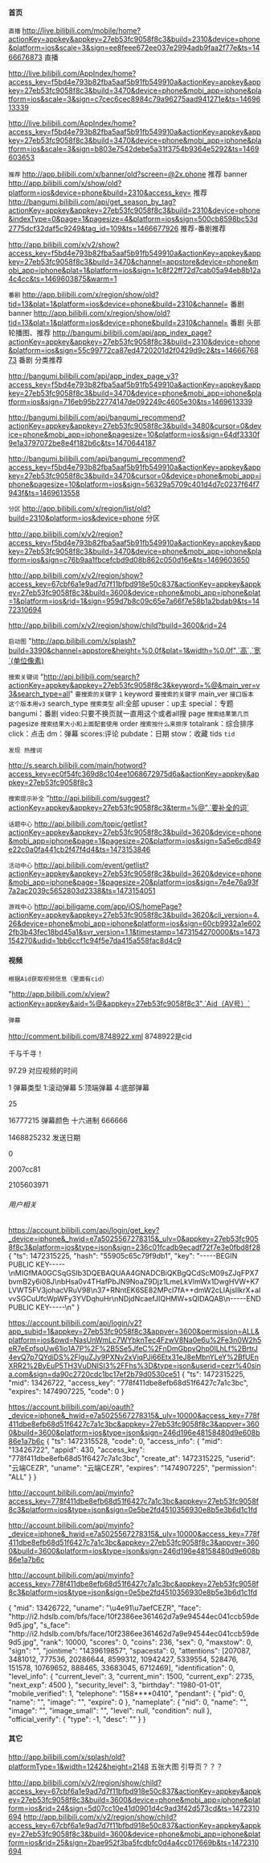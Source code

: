 



#### 首页

`直播`
http://live.bilibili.com/mobile/home?actionKey=appkey&appkey=27eb53fc9058f8c3&build=2310&device=phone&platform=ios&scale=3&sign=ee8feee672ee037e2994adb9faa2f77e&ts=1466676873  直播

http://live.bilibili.com/AppIndex/home?access_key=f5bd4e793b82fba5aaf5b91fb549910a&actionKey=appkey&appkey=27eb53fc9058f8c3&build=3470&device=phone&mobi_app=iphone&platform=ios&scale=3&sign=c7cec6cec8984c79a96275aad941271e&ts=1469613339



http://live.bilibili.com/AppIndex/home?access_key=f5bd4e793b82fba5aaf5b91fb549910a&actionKey=appkey&appkey=27eb53fc9058f8c3&build=3470&device=phone&mobi_app=iphone&platform=ios&scale=3&sign=b803e7542debe5a31f3754b9364e5292&ts=1469603653



`推荐`
http://app.bilibili.com/x/banner/old?screen=@2x.phone   推荐 banner
http://app.bilibili.com/x/show/old?platform=ios&device=phone&build=2310&access_key=  推荐 
http://bangumi.bilibili.com/api/get_season_by_tag?actionKey=appkey&appkey=27eb53fc9058f8c3&build=2310&device=phone&indexType=0&page=1&pagesize=4&platform=ios&sign=500cb8598bc53d2775dcf32daf5c9249&tag_id=109&ts=1466677926   推荐-番剧推荐


http://app.bilibili.com/x/v2/show?access_key=f5bd4e793b82fba5aaf5b91fb549910a&actionKey=appkey&appkey=27eb53fc9058f8c3&build=3470&channel=appstore&device=phone&mobi_app=iphone&plat=1&platform=ios&sign=1c8f22ff72d7cab05a94eb8b12a4c4cc&ts=1469603875&warm=1


`番剧`
http://app.bilibili.com/x/region/show/old?tid=13&plat=1&platform=ios&device=phone&build=2310&channel=  番剧  banner
http://app.bilibili.com/x/region/show/old?tid=13&plat=1&platform=ios&device=phone&build=2310&channel=   番剧  头部轮播图、推荐
http://bangumi.bilibili.com/api/app_index_page?actionKey=appkey&appkey=27eb53fc9058f8c3&build=2310&device=phone&platform=ios&sign=55c99772ca87ed4720201d2f0429d9c2&ts=1466676873  番剧 分类推荐



http://bangumi.bilibili.com/api/app_index_page_v3?access_key=f5bd4e793b82fba5aaf5b91fb549910a&actionKey=appkey&appkey=27eb53fc9058f8c3&build=3470&device=phone&mobi_app=iphone&platform=ios&sign=716eb95b22774147de092249c4605e30&ts=1469613339

http://bangumi.bilibili.com/api/bangumi_recommend?actionKey=appkey&appkey=27eb53fc9058f8c3&build=3480&cursor=0&device=phone&mobi_app=iphone&pagesize=10&platform=ios&sign=64df3330f9e1a3797072be8e4f182b6c&ts=1470644187

http://bangumi.bilibili.com/api/bangumi_recommend?access_key=f5bd4e793b82fba5aaf5b91fb549910a&actionKey=appkey&appkey=27eb53fc9058f8c3&build=3470&cursor=0&device=phone&mobi_app=iphone&pagesize=10&platform=ios&sign=56329a5709c401d4d7c0237f64f7943f&ts=1469613558




`分区`
http://app.bilibili.com/x/region/list/old?build=2310&platform=ios&device=phone    分区 


http://app.bilibili.com/x/v2/region?access_key=f5bd4e793b82fba5aaf5b91fb549910a&actionKey=appkey&appkey=27eb53fc9058f8c3&build=3470&device=phone&mobi_app=iphone&platform=ios&sign=c76b9aa1fbcefcbd9d08b862c050d16e&ts=1469603650




http://app.bilibili.com/x/v2/region/show?access_key=67cbf6a1e9ad7d7f11bfbd918e50c837&actionKey=appkey&appkey=27eb53fc9058f8c3&build=3600&device=phone&mobi_app=iphone&plat=1&platform=ios&rid=1&sign=959d7b8c09c65e7a66f7e58b1a2bdab9&ts=1472310694


http://app.bilibili.com/x/v2/region/show/child?build=3600&rid=24



`启动图`
"http://app.bilibili.com/x/splash?build=3390&channel=appstore&height=%0.0f&plat=1&width=%0.0f",`高`,`宽`(单位像素)


`搜索关键词`
"http://api.bilibili.com/search?actionKey=appkey&appkey=27eb53fc9058f8c3&keyword=%@&main_ver=v3&search_type=all" `要搜索的关键字` `1`
keyword `要搜索的关键字`
main_ver `接口版本 这个版本用v3`
search_type `搜索类型` all:全部  upuser：up主  special：专题  bangumi：番剧  video:只要不换页就一直用这个或者all搜
page  `搜索结果第几页`
pagesize `搜索结果大小和上面配套使用`
order  `搜索按什么来排序` totalrank：综合排序  click：点击 dm：弹幕 scores:评论 pubdate：日期 stow：收藏 
tids `tid`


`发现 热搜词`

http://s.search.bilibili.com/main/hotword?access_key=ec0f54fc369d8c104ee1068672975d6a&actionKey=appkey&appkey=27eb53fc9058f8c3


`搜索提示补全`
“http://api.bilibili.com/suggest?actionKey=appkey&appkey=27eb53fc9058f8c3&term=%@”,`要补全的词`

`话题中心`
http://api.bilibili.com/topic/getlist?actionKey=appkey&appkey=27eb53fc9058f8c3&build=3620&device=phone&mobi_app=iphone&page=1&pagesize=20&platform=ios&sign=5a5e6cd849e22c0a0fa441cb2f47f4d4&ts=1473153846

`活动中心`
http://api.bilibili.com/event/getlist?actionKey=appkey&appkey=27eb53fc9058f8c3&build=3620&device=phone&mobi_app=iphone&page=1&pagesize=20&platform=ios&sign=7e4e76a93f7a2ac2039c5652803d2338&ts=1473154051

`游戏中心`
http://api.biligame.com/app/iOS/homePage?actionKey=appkey&appkey=27eb53fc9058f8c3&build=3620&cli_version=4.26&device=phone&mobi_app=iphone&platform=ios&sign=60cb9932a1e6022fb3b43fec18bd45a1&svr_version=1.1&timestamp=1473154270000&ts=1473154270&udid=1bb6ccf1c94f5e7da415a558fac8d4c9

#### 视频

`根据Aid获取视频信息（里面有cid）`

"http://app.bilibili.com/x/view?actionKey=appkey&aid=%@&appkey=27eb53fc9058f8c3",`Aid（AV号）`

`弹幕`

http://comment.bilibili.com/8748922.xml    8748922是cid

<d p="97.29,1,25,16777215,1468825232,0,2007cc81,2105603971">千与千寻！</d>

97.29  对应视频的时间

1 弹幕类型   1:滚动弹幕 5:顶端弹幕 4:底部弹幕

25

16777215  弹幕颜色  十六进制 666666

1468825232 发送日期

0

2007cc81

2105603971


###### 用户相关

https://account.bilibili.com/api/login/get_key?_device=iphone&_hwid=e7a5025567278315&_ulv=0&appkey=27eb53fc9058f8c3&platform=ios&type=json&sign=236c01fcadb9ecadf72f7e3e0fbd8f28
{
"ts": 1472315225,
"hash": "55905c65c79f9db1",
"key": "-----BEGIN PUBLIC KEY-----\nMIGfMA0GCSqGSIb3DQEBAQUAA4GNADCBiQKBgQCdScM09sZJqFPX7bvmB2y6i08J\nbHsa0v4THafPbJN9NoaZ9Djz1LmeLkVlmWx1DwgHVW+K7LVWT5FV3johacVRuV98\n37+RNntEK6SE82MPcl7fA++dmW2cLlAjsIIkrX+aIvvSGCuUfcWpWFy3YVDqhuHr\nNDjdNcaefJIQHMW+sQIDAQAB\n-----END PUBLIC KEY-----\n"
}

https://account.bilibili.com/api/login/v2?app_subid=1&appkey=27eb53fc9058f8c3&appver=3600&permission=ALL&platform=ios&pwd=NasUnWmLc7WYbknTec4FzwV8Na0e6u%2Fe3n0W2h5eR7eEpfsqUw61jo1A7P%2F%2B5Se5JfeC%2FnDmGbpvQhp0ILhLf%2BrtrJ4evQ7p7QYdiDS%2FlguZJy9PXNv2xViqPJi66Etx31eJ8eMbnYLeY%2BfUEnXRR2%2ByEuP5TH3VuDNISI3%2FFhs%3D&type=json&userid=cezr%40sina.com&sign=da90c2720cdc1bc17ef2b79d0530ce51
{
"ts": 1472315225,
"mid": 13426722,
"access_key": "778f411dbe8efb68d51f6427c7a1c3bc",
"expires": 1474907225,
"code": 0
}




https://account.bilibili.com/api/oauth?_device=iphone&_hwid=e7a5025567278315&_ulv=10000&access_key=778f411dbe8efb68d51f6427c7a1c3bc&appkey=27eb53fc9058f8c3&appver=3600&build=3600&platform=ios&type=json&sign=246d196e48158480d9e608b86e1a7b6c
{
"ts": 1472315528,
"code": 0,
"access_info": {
"mid": "13426722",
"appid": 430,
"access_key": "778f411dbe8efb68d51f6427c7a1c3bc",
"create_at": 1472315225,
"userid": "云端CEZR",
"uname": "云端CEZR",
"expires": "1474907225",
"permission": "ALL"
}
}



http://account.bilibili.com/api/myinfo?access_key=778f411dbe8efb68d51f6427c7a1c3bc&appkey=27eb53fc9058f8c3&platform=ios&type=json&sign=0e5be2fd4510356930e8b5e3b6d1c1fd

http://account.bilibili.com/api/myinfo?_device=iphone&_hwid=e7a5025567278315&_ulv=10000&access_key=778f411dbe8efb68d51f6427c7a1c3bc&appkey=27eb53fc9058f8c3&appver=3600&build=3600&platform=ios&type=json&sign=246d196e48158480d9e608b86e1a7b6c

http://account.bilibili.com/api/myinfo?access_key=778f411dbe8efb68d51f6427c7a1c3bc&appkey=27eb53fc9058f8c3&platform=ios&type=json&sign=0e5be2fd4510356930e8b5e3b6d1c1fd

{
"mid": 13426722,
"uname": "\u4e91\u7aefCEZR",
"face": "http:\/\/i2.hdslb.com\/bfs\/face\/10f2386ee361462d7a9e94544ec041ccb59de9d5.jpg",
"s_face": "http:\/\/i2.hdslb.com\/bfs\/face\/10f2386ee361462d7a9e94544ec041ccb59de9d5.jpg",
"rank": 10000,
"scores": 0,
"coins": 236,
"sex": 0,
"maxstow": 0,
"sign": "",
"jointime": "1439619857",
"spacesta": 0,
"attentions": [207087, 3481012, 777536, 20286644, 8599312, 10942427, 5339554, 528476, 151578, 10769652, 888465, 33683045, 6712469],
"identification": 0,
"level_info": {
"current_level": 3,
"current_min": 1500,
"current_exp": 2735,
"next_exp": 4500
},
"security_level": 3,
"birthday": "1980-01-01",
"mobile_verified": 1,
"telephone": "158****0410",
"pendant": {
"pid": 0,
"name": "",
"image": "",
"expire": 0
},
"nameplate": {
"nid": 0,
"name": "",
"image": "",
"image_small": "",
"level": null,
"condition": null
},
"official_verify": {
"type": -1,
"desc": ""
}
}



#### 其它

http://app.bilibili.com/x/splash/old?platformType=1&width=1242&height=2148  五张大图 引导页？？？


http://app.bilibili.com/x/v2/region/show/child?access_key=67cbf6a1e9ad7d7f11bfbd918e50c837&actionKey=appkey&appkey=27eb53fc9058f8c3&build=3600&device=phone&mobi_app=iphone&platform=ios&rid=24&sign=5d07cc10e41d0901d4c9ad3f42d573cd&ts=1472310694
http://app.bilibili.com/x/v2/region/show/child?access_key=67cbf6a1e9ad7d7f11bfbd918e50c837&actionKey=appkey&appkey=27eb53fc9058f8c3&build=3600&device=phone&mobi_app=iphone&platform=ios&rid=25&sign=2bae952f3ba5fcdbfc0d4a4cc017669b&ts=1472310694




